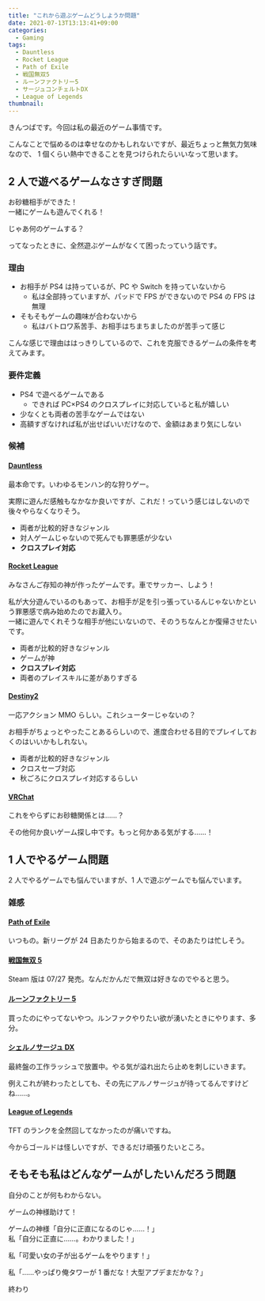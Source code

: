 ```yaml
---
title: "これから遊ぶゲームどうしようか問題"
date: 2021-07-13T13:13:41+09:00
categories:
  - Gaming
tags:
  - Dauntless
  - Rocket League
  - Path of Exile
  - 戦国無双5
  - ルーンファクトリー5
  - サージュコンチェルトDX
  - League of Legends
thumbnail:
---
```


きんつばです。今回は私の最近のゲーム事情です。

こんなことで悩めるのは幸せなのかもしれないですが、最近ちょっと無気力気味なので、 1 個くらい熱中できることを見つけられたらいいなって思います。

## 2 人で遊べるゲームなさすぎ問題

お砂糖相手ができた！  
一緒にゲームも遊んでくれる！

じゃあ何のゲームする？

ってなったときに、全然遊ぶゲームがなくて困ったっていう話です。

### 理由

- お相手が PS4 は持っているが、PC や Switch を持っていないから
  - 私は全部持っていますが、パッドで FPS ができないので PS4 の FPS は無理
- そもそもゲームの趣味が合わないから
  - 私はバトロワ系苦手、お相手はちまちましたのが苦手って感じ

こんな感じで理由ははっきりしているので、これを克服できるゲームの条件を考えてみます。

### 要件定義

- PS4 で遊べるゲームである
  - できれば PC×PS4 のクロスプレイに対応していると私が嬉しい
- 少なくとも両者の苦手なゲームではない
- 高額すぎなければ私が出せばいいだけなので、金額はあまり気にしない

### 候補

#### [Dauntless](https://www.epicgames.com/store/ja/p/dauntless)

最本命です。いわゆるモンハン的な狩りゲー。

実際に遊んだ感触もなかなか良いですが、これだ！っていう感じはしないので後々やらなくなりそう。

- 両者が比較的好きなジャンル
- 対人ゲームじゃないので死んでも罪悪感が少ない
- **クロスプレイ対応**

#### [Rocket League](https://www.epicgames.com/store/ja/p/rocket-league)

みなさんご存知の神が作ったゲームです。車でサッカー、しよう！

私が大分遊んでいるのもあって、お相手が足を引っ張っているんじゃないかという罪悪感で病み始めたのでお蔵入り。  
一緒に遊んでくれそうな相手が他にいないので、そのうちなんとか復帰させたいです。

- 両者が比較的好きなジャンル
- ゲームが神
- **クロスプレイ対応**
- 両者のプレイスキルに差がありすぎる

#### [Destiny2](https://www.bungie.net/7/ja/Destiny/NewLight)

一応アクション MMO らしい。これシューターじゃないの？

お相手がちょっとやったことあるらしいので、進度合わせる目的でプレイしておくのはいいかもしれない。

- 両者が比較的好きなジャンル
- クロスセーブ対応
- 秋ごろにクロスプレイ対応するらしい

#### [VRChat](https://hello.vrchat.com/)

これをやらずにお砂糖関係とは……？

その他何か良いゲーム探し中です。もっと何かある気がする……！

## 1 人でやるゲーム問題

2 人でやるゲームでも悩んでいますが、1 人で遊ぶゲームでも悩んでいます。

### 雑感

#### [Path of Exile](https://www.pathofexile.com/)

いつもの。新リーグが 24 日あたりから始まるので、そのあたりは忙しそう。

#### [戦国無双 5](http://www.gamecity.ne.jp/sengoku5/)

Steam 版は 07/27 発売。なんだかんだで無双は好きなのでやると思う。

#### [ルーンファクトリー 5](https://runefactory.marv.jp/series/rf5/)

買ったのにやってないやつ。ルンファクやりたい欲が湧いたときにやります、多分。

#### [シェルノサージュ DX](https://www.gamecity.ne.jp/surgedx/)

最終盤の工作ラッシュで放置中。やる気が溢れ出たら止めを刺しにいきます。

例えこれが終わったとしても、その先にアルノサージュが待ってるんですけどね……。

#### [League of Legends](https://jp.leagueoflegends.com/ja-jp/)

TFT のランクを全然回してなかったのが痛いですね。

今からゴールドは怪しいですが、できるだけ頑張りたいところ。

## そもそも私はどんなゲームがしたいんだろう問題

自分のことが何もわからない。

ゲームの神様助けて！

ゲームの神様「自分に正直になるのじゃ……！」  
私「自分に正直に……。わかりました！」

私「可愛い女の子が出るゲームをやります！」

私「……やっぱり俺タワーが 1 番だな！大型アプデまだかな？」

終わり
